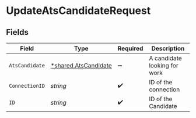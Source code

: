 # UpdateAtsCandidateRequest


## Fields

| Field                                                       | Type                                                        | Required                                                    | Description                                                 |
| ----------------------------------------------------------- | ----------------------------------------------------------- | ----------------------------------------------------------- | ----------------------------------------------------------- |
| `AtsCandidate`                                              | [*shared.AtsCandidate](../../models/shared/atscandidate.md) | :heavy_minus_sign:                                          | A candidate looking for work                                |
| `ConnectionID`                                              | *string*                                                    | :heavy_check_mark:                                          | ID of the connection                                        |
| `ID`                                                        | *string*                                                    | :heavy_check_mark:                                          | ID of the Candidate                                         |